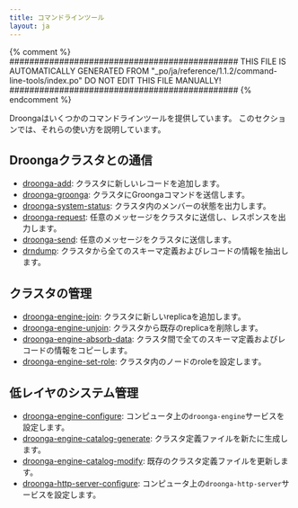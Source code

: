 ```yaml
---
title: コマンドラインツール
layout: ja
---
```


{% comment %}
##############################################
  THIS FILE IS AUTOMATICALLY GENERATED FROM
  "_po/ja/reference/1.1.2/command-line-tools/index.po"
  DO NOT EDIT THIS FILE MANUALLY!
##############################################
{% endcomment %}


Droongaはいくつかのコマンドラインツールを提供しています。
このセクションでは、それらの使い方を説明しています。

## Droongaクラスタとの通信

 * [droonga-add](droonga-add/): クラスタに新しいレコードを追加します。
 * [droonga-groonga](droonga-groonga/): クラスタにGroongaコマンドを送信します。
 * [droonga-system-status](droonga-system-status/): クラスタ内のメンバーの状態を出力します。
 * [droonga-request](droonga-request/): 任意のメッセージをクラスタに送信し、レスポンスを出力します。
 * [droonga-send](droonga-send/): 任意のメッセージをクラスタに送信します。
 * [drndump](drndump/): クラスタから全てのスキーマ定義およびレコードの情報を抽出します。

## クラスタの管理

 * [droonga-engine-join](droonga-engine-join/): クラスタに新しいreplicaを追加します。
 * [droonga-engine-unjoin](droonga-engine-unjoin/): クラスタから既存のreplicaを削除します。
 * [droonga-engine-absorb-data](droonga-engine-absorb-data/): クラスタ間で全てのスキーマ定義およびレコードの情報をコピーします。
 * [droonga-engine-set-role](droonga-engine-set-role/): クラスタ内のノードのroleを設定します。

## 低レイヤのシステム管理

 * [droonga-engine-configure](droonga-engine-configure/): コンピュータ上の`droonga-engine`サービスを設定します。
 * [droonga-engine-catalog-generate](droonga-engine-catalog-generate/): クラスタ定義ファイルを新たに生成します。
 * [droonga-engine-catalog-modify](droonga-engine-catalog-modify/): 既存のクラスタ定義ファイルを更新します。
 * [droonga-http-server-configure](droonga-http-server-configure/): コンピュータ上の`droonga-http-server`サービスを設定します。

